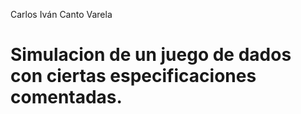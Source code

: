 Carlos Iván Canto Varela

# Simulacion de un juego de dados con ciertas especificaciones comentadas.
